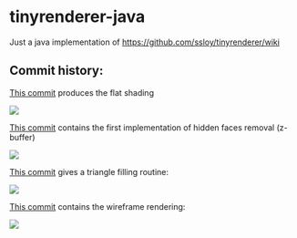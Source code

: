 # tinyrenderer-java
Just a java implementation of https://github.com/ssloy/tinyrenderer/wiki

## Commit history:

[This commit](https://github.com/ssloy/tinyrenderer-java/commit/5b62502d43fc0866aef846ffd1368966712094ec) produces the flat shading

![](https://raw.githubusercontent.com/ssloy/tinyrenderer-java/5b62502d43fc0866aef846ffd1368966712094ec/drop.png)

[This commit](https://github.com/ssloy/tinyrenderer-java/commit/608a4a1a179274142292df11d77781e18f26080f) contains the first implementation of hidden faces removal (z-buffer)

![](https://raw.githubusercontent.com/ssloy/tinyrenderer-java/608a4a1a179274142292df11d77781e18f26080f/drop.png)

[This commit](https://github.com/ssloy/tinyrenderer-java/commit/64fe955bfd1577b1ebd2479be4588c3914349a8a) gives a triangle filling routine:

![](https://raw.githubusercontent.com/ssloy/tinyrenderer-java/64fe955bfd1577b1ebd2479be4588c3914349a8a/drop.png)

[This commit](https://github.com/ssloy/tinyrenderer-java/commit/f9998e41d1e0282ae0fdd3c2bbf363eff41bdcea) contains the wireframe rendering:

![](https://raw.githubusercontent.com/ssloy/tinyrenderer-java/f9998e41d1e0282ae0fdd3c2bbf363eff41bdcea/drop.png)
